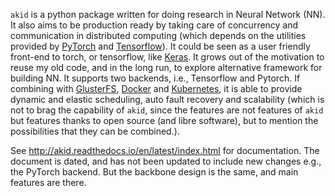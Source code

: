`akid` is a python package written for doing research in Neural Network (NN). It
also aims to be production ready by taking care of concurrency and
communication in distributed computing (which depends on the utilities provided
by [PyTorch](http://pytorch.org) and [Tensorflow](http://tensorflow.org)). It
could be seen as a user friendly front-end to torch, or tensorflow, like
[Keras](https://keras.io/). It grows out of the motivation to reuse my old
code, and in the long run, to explore alternative framework for building NN. It
supports two backends, i.e., Tensorflow and Pytorch. If combining with
[GlusterFS](https://www.gluster.org/), [Docker](https://www.docker.com/) and
[Kubernetes](kubernetes.io), it is able to provide dynamic and elastic
scheduling, auto fault recovery and scalability (which is not to brag
the capability of `akid`, since the features are not features of `akid` but
features thanks to open source (and libre software), but to mention the
possibilities that they can be combined.).

See http://akid.readthedocs.io/en/latest/index.html for documentation. The
document is dated, and has not been updated to include new changes e.g., the
PyTorch backend. But the backbone design is the same, and main features are
there.
